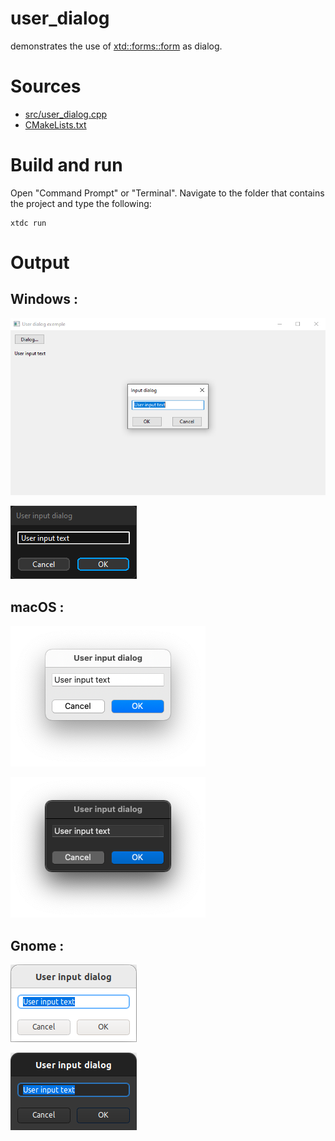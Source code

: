 # user_dialog

demonstrates the use of [xtd::forms::form](../../../../src/xtd.forms/include/xtd/forms/form.h) as dialog.

# Sources

* [src/user_dialog.cpp](src/user_dialog.cpp)
* [CMakeLists.txt](CMakeLists.txt)

# Build and run

Open "Command Prompt" or "Terminal". Navigate to the folder that contains the project and type the following:

```shell
xtdc run
```

# Output

## Windows :

![Screenshot](../../../../docs/pictures/examples/user_dialog_w.png)

![Screenshot](../../../../docs/pictures/examples/user_dialog_wd.png)

## macOS :

![Screenshot](../../../../docs/pictures/examples/user_dialog_m.png)

![Screenshot](../../../../docs/pictures/examples/user_dialog_md.png)

## Gnome :

![Screenshot](../../../../docs/pictures/examples/user_dialog_g.png)

![Screenshot](../../../../docs/pictures/examples/user_dialog_gd.png)
